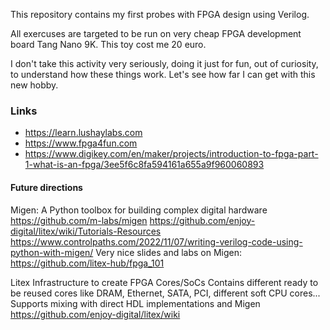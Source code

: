 This repository contains my first probes with FPGA design using Verilog.

All exercuses are targeted to be run on very cheap FPGA development board Tang Nano 9K. This toy cost me 20 euro.

I don't take this activity very seriously, doing it just for fun, out of curiosity, to understand how these things work. Let's see how far I can get with this new hobby.

### Links

- https://learn.lushaylabs.com
- https://www.fpga4fun.com
- https://www.digikey.com/en/maker/projects/introduction-to-fpga-part-1-what-is-an-fpga/3ee5f6c8fa594161a655a9f960060893


#### Future directions
Migen: A Python toolbox for building complex digital hardware
https://github.com/m-labs/migen 
https://github.com/enjoy-digital/litex/wiki/Tutorials-Resources
https://www.controlpaths.com/2022/11/07/writing-verilog-code-using-python-with-migen/
Very nice slides and labs on Migen:
https://github.com/litex-hub/fpga_101

Litex
Infrastructure to create FPGA Cores/SoCs
Contains different ready to be reused cores like DRAM, Ethernet, SATA, PCI, different soft CPU cores...
Supports mixing with direct HDL implementations and Migen
https://github.com/enjoy-digital/litex/wiki
